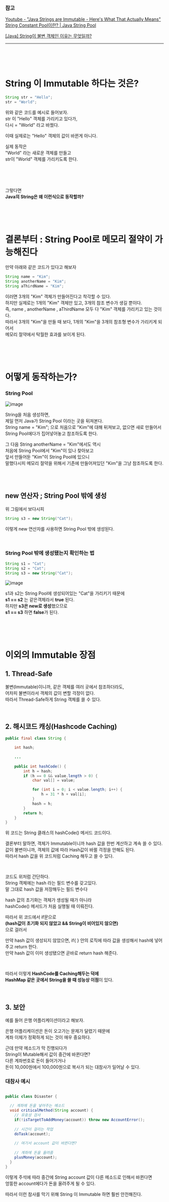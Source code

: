 ### 참고  
[Youtube - "Java Strings are Immutable - Here's What That Actually Means"](https://www.youtube.com/watch?v=Bj9Mx_Lx3q4)  
[String Constant Pool이란? | Java String Pool](https://starkying.tistory.com/entry/what-is-java-string-pool)  
  
[[Java] String이 불변 객체인 이유는 무엇일까?](https://devlog-wjdrbs96.tistory.com/247)
  
---
  
  <br><br><br>
  
# String 이 Immutable 하다는 것은?  

```java
String str = "Hello";
str = "World";  
```
  
위와 같은 코드를 예시로 들어보자.     
str 이 "Hello" 객체를 가리키고 있다가,  
다시 = "World" 라고 바꿨다.  
  
이때 실제로는 "Hello" 객체의 값이 바뀐게 아니다.  
  
실제 동작은    
"World" 라는 새로운 객체를 만들고    
str이 "World" 객체를 가리키도록 한다.  
  
<br><br><br>  
  
그렇다면  
**Java의 String은 왜 이런식으로 동작할까?**  
  
<br><br><br>

# 결론부터 : String Pool로 메모리 절약이 가능해진다  
  
만약 아래와 같은 코드가 있다고 해보자  
```java
String name = "Kim";
String anotherName = "Kim";
String aThirdName = "Kim";
```
이러면 3개의 "Kim" 객체가 만들어진다고 착각할 수 있다.  
하지만 실제로는 1개의 "Kim" 객체만 있고, 3개의 참조 변수가 생길 뿐이다.  
즉, name , anotherName , aThirdName 모두 다 "Kim" 객체를 가리키고 있는 것이다.  
따라서 3개의 "Kim"을 만들 때 보다, 1개의 "Kim"을 3개의 참조형 변수가 가리키게 되어서  
메모리 절약에서 탁월한 효과를 보이게 된다.  
  
<br><br><br>  
  
# 어떻게 동작하는가?  
   
### String Pool
   
![image](https://user-images.githubusercontent.com/101965836/193465524-c1bc3f51-afb5-4b02-96e1-b44ef354b251.png)  
  
String을 처음 생성하면,  
제일 먼저 Java가 String Pool 이라는 곳을 뒤져본다.  
String name = "Kim"; 으로  처음으로 "Kim"에 대해 뒤져보고, 없으면 새로 만들어서 String Pool에다가 집어넣어놓고 참조하도록 한다.  
  
그 다음 String anotherName = "Kim"에서도 역시  
처음에 String Pool에서 "Kim"이 있나 찾아보고  
앞서 만들어둔 "Kim"이 String Pool에 있으니  
말했다시피 메모리 절약을 위해서 기존에 만들어져있던 "Kim"을 그냥 참조하도록 한다.  
   
<br><br>  

## new 연산자 ; String Pool 밖에 생성  
위 그림에서 보다시피  
```java
String s3 = new String("Cat");
```
이렇게 new 연산자를 사용하면 String Pool 밖에 생성된다.  
  
  <br>  
  
### String Pool 밖에 생성됐는지 확인하는 법 
```java
String s1 = "Cat";
String s2 = "Cat";
String s3 = new String("Cat");
```
  
![image](https://user-images.githubusercontent.com/101965836/193466177-048886ff-5f39-4b43-9754-b9ec257bb39c.png)    
  
s1과 s2는 String Pool에 생성되어있는 "Cat"을 가리키기 때문에  
**s1 == s2** 는 같은객체라서 **true** 된다.  
하지만 **s3은 new로 생성**했으므로  
**s1 == s3** 하면 **false**가 된다.  
  
<br><br><br>  
  
# 이외의 Immutable 장점  
## 1. Thread-Safe   
불변(Immutable)이니까, 같은 객체를 여러 곳에서 참조하더라도,  
어차피 불변이라서 객체의 값이 변할 걱정이 없다.  
따라서 Thread-Safe하게 String 객체를 쓸 수 있다.  
  
<br>  

## 2. 해시코드 캐싱(Hashcode Caching)
```java
public final class String {

    int hash; 
    
    ...
    
    public int hashCode() {
        int h = hash;
        if (h == 0 && value.length > 0) {
            char val[] = value;

            for (int i = 0; i < value.length; i++) {
                h = 31 * h + val[i];
            }
            hash = h;
        }
        return h;
    }
}
```
위 코드는 String 클래스의 hashCode() 메서드 코드이다.  
  
결론부터 말하면, 객체가 Immutable이니까 hash 값을 한번 계산하고 계속 쓸 수 있다.   
값이 불변이니까, 객체의 값에 따라 Hash값이 바뀔 걱정을 안해도 된다.  
따라서 hash 값을 위 코드처럼 Caching 해두고 쓸 수 있다.  
  
  <br>  
  
코드도 위처럼 간단하다.  
String 객체에는 hash 라는 필드 변수를 갖고있다.  
말 그대로 hash 값을 저장해두는 필드 변수다  
  
hash 값의 초기화는 객체가 생성될 때가 아니라  
hashCode() 메서드가 처음 실행될 때 이뤄진다.  
  
따라서 위 코드에서 if문으로  
**(hash값이 초기화 되지 않았고 && String이 비어있지 않으면)**   
으로 걸러서  

만약 hash 값이 생성되지 않았으면, if{ } 안의 로직에 따라 값을 생성해서 hash에 넣어주고 return 한다.  
만약 hash 값이 이미 생성됐으면 곧바로 return hash 해준다.  
  
  <br>  

따라서 이렇게 **HashCode를 Caching해두는 덕에**  
**HashMap 같은 곳에서 String을 쓸 때 성능상 이점**이 있다.  

<br>
  
## 3. 보안 
예를 들어 은행 어플리케이션이라고 해보자.  
  
은행 어플리케이션은 돈이 오고가는 문제가 달렸기 때문에  
계좌 이체가 정확하게 되는 것이 매우 중요하다.  
   
근데 만약 메소드가 막 진행되다가  
String이 Mutable해서 값이 중간에 바뀐다면?  
다른 계좌번호로 돈이 들어가거나  
돈이 10,000원에서 100,000원으로 복사가 되는 대참사가 일어날 수 있다.  
  
### 대참사 예시  
```java

public class Disaster {

  // 계좌에 돈을 넣어주는 메소드
  void criticalMethod(String account) {
    // 유효성 검사
    if(!isTargetToAddMoney(account)) throw new AccountError();
    
    // 시간이 걸리는 작업
    doTask(account);
    
    // 여기서 account 값이 바뀐다면?  
    
    // 계좌에 돈을 올려줌
    plusMoney(account); 
  }
}
```

이렇게 주석에 따라 중간에 String account 값이 다른 메소드로 인해서 바뀐다면  
엉뚱한 account에다가 돈을 올려주게 될 수 있다.  
  
따라서 이런 참사를 막기 위해 String 이 Immutable 하면 훨씬 안전해진다.  
  
